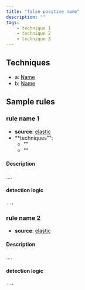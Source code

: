 ```yaml
---
title: "false positive name"
description: ""
tags: 
    - technique 1
    - technique 2
    - technique 3
---
```


## Techniques
- a: [Name](link)
- b: [Name](link)

## Sample rules

### rule name 1

* **source**: [elastic](path-to-rule)
* **techniques"":
   * ""
   * ""


#### Description
....

#### detection logic
```sql
...
```


### rule name 2

* **source**: [elastic](path-to-rule)


#### Description
....

#### detection logic
```sql
...
```